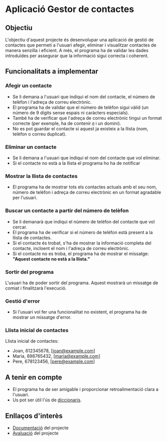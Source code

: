 # Aplicació Gestor de contactes

## Objectiu

L'objectiu d'aquest projecte és desenvolupar una aplicació de gestió de contactes que permeti a l'usuari afegir, eliminar i visualitzar contactes de manera senzilla i eficient. A més, el programa ha de validar les dades introduïdes per assegurar que la informació sigui correcta i coherent.

## Funcionalitats a implementar

### Afegir un contacte

- Se li demana a l'usuari que indiqui el nom del contacte, el número de telèfon i l'adreça de correu electrònic.
- El programa ha de validar que el número de telèfon sigui vàlid (un número de 9 dígits sense espais ni caràcters especials).
- També ha de verificar que l'adreça de correu electrònic tingui un format correcte (per exemple, ha de contenir `@` i un domini).
- No es pot guardar el contacte si aquest ja existeix a la llista (nom, telèfon o correu duplicat).

### Eliminar un contacte

- Se li demana a l'usuari que indiqui el nom del contacte que vol eliminar.
- Si el contacte no està a la llista el programa ho ha de notificar

### Mostrar la llista de contactes

- El programa ha de mostrar tots els contactes actuals amb el seu nom, número de telèfon i adreça de correu electrònic en un format agradable per l'usuari.

### Buscar un contacte a partir del número de telèfon

- Se li demanarà que indiqui el número de telèfon del contacte que vol cercar.
- El programa ha de verificar si el número de telèfon està present a la llista de contactes.
- Si el contacte és trobat, s'ha de mostrar la informació completa del contacte, incloent el nom i l'adreça de correu electrònic.
- Si el contacte no es troba, el programa ha de mostrar el missatge: **"Aquest contacte no està a la llista."**

### Sortir del programa

L'usuari ha de poder sortir del programa. Aquest mostrarà un missatge de comiat i finalitzarà l'execució.

### Gestió d'error

- Si l'usuari vol fer una funcionalitat no existent, el programa ha de mostrar un missatge d'error.

### Llista inicial de contactes

Llista inicial de contactes:

- Joan, 612345678, [joan@example.com]
- Maria, 698765432, [maria@example.com]
- Pere, 678123456, [pere@example.com]

## A tenir en compte

- El programa ha de ser amigable i proporcionar retroalimentació clara a l'usuari.
- Us pot ser útil l'ús de [diccionaris](https://www.w3schools.com/python/python_dictionaries.asp).

## Enllaços d'interès

- [Documentació](./Documentació.md) del projecte
- [Avaluació](./Avaluació.md) del projecte

